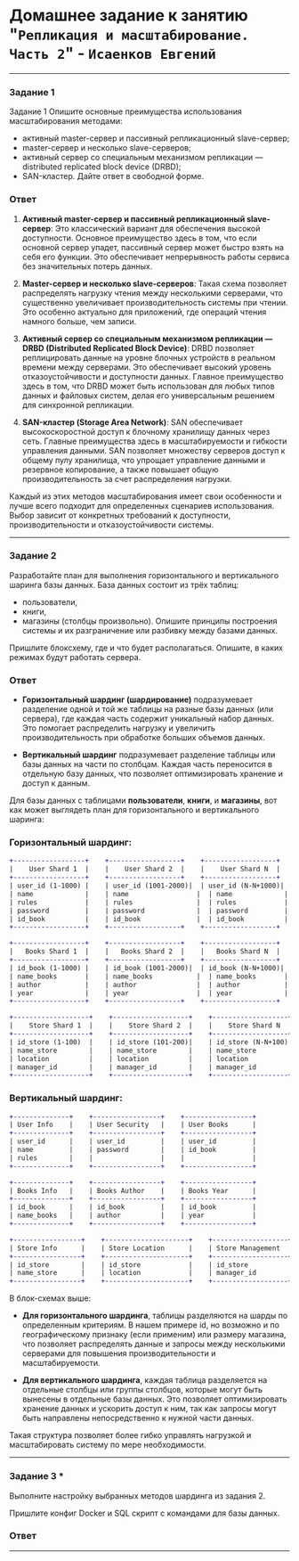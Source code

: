 # Домашнее задание к занятию "`Репликация и масштабирование. Часть 2`" - `Исаенков Евгений`

---

### Задание 1

Задание 1
Опишите основные преимущества использования масштабирования методами:
- активный master-сервер и пассивный репликационный slave-сервер;
- master-сервер и несколько slave-серверов;
- активный сервер со специальным механизмом репликации — distributed replicated block device (DRBD);
- SAN-кластер.
Дайте ответ в свободной форме.

### Ответ

1. **Активный master-сервер и пассивный репликационный slave-сервер**: Это классический вариант для обеспечения высокой доступности. Основное преимущество здесь в том, что если основной сервер упадет, пассивный сервер может быстро взять на себя его функции. Это обеспечивает непрерывность работы сервиса без значительных потерь данных.

2. **Master-сервер и несколько slave-серверов**: Такая схема позволяет распределять нагрузку чтения между несколькими серверами, что существенно увеличивает производительность системы при чтении. Это особенно актуально для приложений, где операций чтения намного больше, чем записи.

3. **Активный сервер со специальным механизмом репликации — DRBD (Distributed Replicated Block Device)**: DRBD позволяет реплицировать данные на уровне блочных устройств в реальном времени между серверами. Это обеспечивает высокий уровень отказоустойчивости и доступности данных. Главное преимущество здесь в том, что DRBD может быть использован для любых типов данных и файловых систем, делая его универсальным решением для синхронной репликации.

4. **SAN-кластер (Storage Area Network)**: SAN обеспечивает высокоскоростной доступ к блочному хранилищу данных через сеть. Главные преимущества здесь в масштабируемости и гибкости управления данными. SAN позволяет множеству серверов доступ к общему пулу хранилища, что упрощает управление данными и резервное копирование, а также повышает общую производительность за счет распределения нагрузки.

Каждый из этих методов масштабирования имеет свои особенности и лучше всего подходит для определенных сценариев использования. Выбор зависит от конкретных требований к доступности, производительности и отказоустойчивости системы.

---

### Задание 2

Разработайте план для выполнения горизонтального и вертикального шаринга базы данных. База данных состоит из трёх таблиц:
- пользователи,
- книги,
- магазины (столбцы произвольно).
Опишите принципы построения системы и их разграничение или разбивку между базами данных.

Пришлите блоксхему, где и что будет располагаться. Опишите, в каких режимах будут работать сервера.

### Ответ

- **Горизонтальный шардинг (шардирование)** подразумевает разделение одной и той же таблицы на разные базы данных (или сервера), где каждая часть содержит уникальный набор данных. Это помогает распределить нагрузку и увеличить производительность при обработке больших объемов данных.

- **Вертикальный шардинг** подразумевает разделение таблицы или базы данных на части по столбцам. Каждая часть переносится в отдельную базу данных, что позволяет оптимизировать хранение и доступ к данным.

Для базы данных с таблицами **пользователи**, **книги**, и **магазины**, вот как может выглядеть план для горизонтального и вертикального шаринга:

### Горизонтальный шардинг:

```diff
+------------------+    +------------------+    +------------------+
|    User Shard 1  |    |    User Shard 2  |    |    User Shard N  |
+------------------+    +------------------+    +------------------+
| user_id (1-1000) |    | user_id (1001-2000)|  | user_id (N-N+1000)|
| name             |    | name                 |  | name             |
| rules            |    | rules                |  | rules            |
| password         |    | password             |  | password         |
| id_book          |    | id_book              |  | id_book          |
+------------------+    +------------------+    +------------------+

+------------------+    +------------------+    +------------------+
|   Books Shard 1  |    |   Books Shard 2  |    |   Books Shard N  |
+------------------+    +------------------+    +------------------+
| id_book (1-1000) |    | id_book (1001-2000)|  | id_book (N-N+1000)|
| name_books       |    | name_books           |  | name_books       |
| author           |    | author               |  | author           |
| year             |    | year                 |  | year             |
+------------------+    +------------------+    +------------------+

+-------------------+    +-------------------+    +-------------------+
|    Store Shard 1  |    |    Store Shard 2  |    |    Store Shard N  |
+-------------------+    +-------------------+    +-------------------+
| id_store (1-100)  |    | id_store (101-200)|    | id_store (N-N+100)|
| name_store        |    | name_store        |    | name_store        |
| location          |    | location          |    | location          |
| manager_id        |    | manager_id        |    | manager_id        |
+-------------------+    +-------------------+    +-------------------+
```


### Вертикальный шардинг:

```diff
+--------------+    +-----------------+    +-----------------+
| User Info    |    | User Security   |    | User Books      |
+--------------+    +-----------------+    +-----------------+
| user_id      |    | user_id         |    | user_id         |
| name         |    | password        |    | id_book         |
| rules        |    |                 |    |                 |
+--------------+    +-----------------+    +-----------------+

+--------------+    +-----------------+    +-----------------+
| Books Info   |    | Books Author    |    | Books Year      |
+--------------+    +-----------------+    +-----------------+
| id_book      |    | id_book         |    | id_book         |
| name_books   |    | author          |    | year            |
+--------------+    +-----------------+    +-----------------+

+-----------------+    +---------------------+    +-------------------+
| Store Info      |    | Store Location      |    | Store Management  |
+-----------------+    +---------------------+    +-------------------+
| id_store        |    | id_store            |    | id_store          |
| name_store      |    | location            |    | manager_id        |
+-----------------+    +---------------------+    +-------------------+
```

В блок-схемах выше:

- **Для горизонтального шардинга**, таблицы разделяются на шарды по определенным критериям. В нашем примере id, но возможно и по географическому признаку (если применим) или размеру магазина, что позволяет распределять данные и запросы между несколькими серверами для повышения производительности и масштабируемости.

- **Для вертикального шардинга**, каждая таблица разделяется на отдельные столбцы или группы столбцов, которые могут быть вынесены в отдельные базы данных. Это позволяет оптимизировать хранение данных и ускорить доступ к ним, так как запросы могут быть направлены непосредственно к нужной части данных.

Такая структура позволяет более гибко управлять нагрузкой и масштабировать систему по мере необходимости.

---

### Задание 3 *

Выполните настройку выбранных методов шардинга из задания 2.

Пришлите конфиг Docker и SQL скрипт с командами для базы данных.

### Ответ

---

